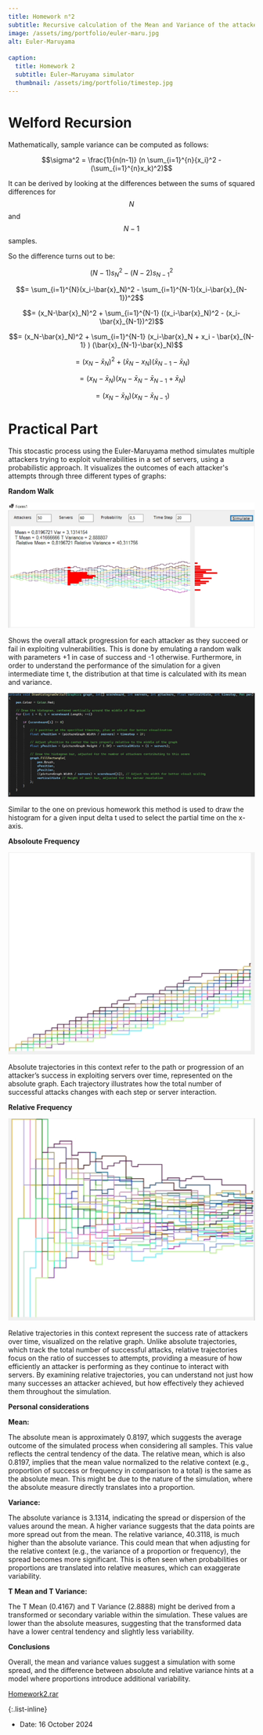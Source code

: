 ```yaml
---
title: Homework n°2
subtitle: Recursive calculation of the Mean and Variance of the attackers vs server simulation with absoloute and relative frequencies.
image: /assets/img/portfolio/euler-maru.jpg
alt: Euler-Maruyama

caption:
  title: Homework 2
  subtitle: Euler–Maruyama simulator
  thumbnail: /assets/img/portfolio/timestep.jpg
---
```


# **Welford Recursion**

Mathematically, sample variance can be computed as follows:

$$\sigma^2 = \frac{1}{n(n-1)} (n \sum_{i=1}^{n}{x_i}^2 - (\sum_{i=1}^{n}x_k)^2)$$

It can be derived by looking at the differences between the sums of squared differences for $$N$$ and $$N-1$$ samples.

So the difference turns out to be:

$$(N-1){s_N}^2 -(N-2){s_{N-1}}^2$$

$$= \sum_{i=1}^{N}(x_i-\bar{x}_N)^2 - \sum_{i=1}^{N-1}(x_i-\bar{x}_{N-1})^2$$

$$= (x_N-\bar{x}_N)^2 + \sum_{i=1}^{N-1} ((x_i-\bar{x}_N)^2 - (x_i-\bar{x}_{N-1})^2)$$

$$= (x_N-\bar{x}_N)^2 + \sum_{i=1}^{N-1} (x_i-\bar{x}_N + x_i - \bar{x}_{N-1} ) (\bar{x}_{N-1}-\bar{x}_N)$$

$$= (x_N-\bar{x}_N)^2 + (\bar{x}_N-x_N)(\bar{x}_{N-1}-\bar{x}_N)$$

$$= (x_N-\bar{x}_N)(x_N - \bar{x}_N - \bar{x}_{N-1} + \bar{x}_N)$$

$$= (x_N-\bar{x}_N)(x_N - \bar{x}_{N-1})$$

# **Practical Part**

This stocastic process using the Euler-Maruyama method simulates multiple attackers trying to exploit vulnerabilities in a set of servers, using a probabilistic approach. It visualizes the outcomes of each attacker's attempts through three different types of graphs:

**Random Walk**

![timestep](/assets/img/portfolio/timestep2.jpg)

Shows the overall attack progression for each attacker as they succeed or fail in exploiting vulnerabilities. This is done by emulating a random walk with parameters +1 in case of success and -1 otherwise. Furthermore, in order to understand the performance of the simulation for a given intermediate time t, the distribution at that time is calculated with its mean and variance.

![Code for t interval](/assets/img/portfolio/codedelta.jpg)

Similar to the one on previous homework this method is used to draw the histogram for a given input delta t used to select the partial time on the x-axis. 

**Absoloute Frequency**

![Absoloute Frequency](/assets/img/portfolio/absoloute.jpg)

 Absolute trajectories in this context refer to the path or progression of an attacker’s success in exploiting servers over time, represented on the absolute graph. Each trajectory illustrates how the total number of successful attacks changes with each step or server interaction.


**Relative Frequency**

![Relative Frequency](/assets/img/portfolio/relative.jpg)

Relative trajectories in this context represent the success rate of attackers over time, visualized on the relative graph. Unlike absolute trajectories, which track the total number of successful attacks, relative trajectories focus on the ratio of successes to attempts, providing a measure of how efficiently an attacker is performing as they continue to interact with servers.
By examining relative trajectories, you can understand not just how many successes an attacker achieved, but how effectively they achieved them throughout the simulation.

**Personal considerations**

**Mean:**

The absolute mean is approximately 0.8197, which suggests the average outcome of the simulated process when considering all samples. This value reflects the central tendency of the data.
The relative mean, which is also 0.8197, implies that the mean value normalized to the relative context (e.g., proportion of success or frequency in comparison to a total) is the same as the absolute mean. This might be due to the nature of the simulation, where the absolute measure directly translates into a proportion.

**Variance:**

The absolute variance is 3.1314, indicating the spread or dispersion of the values around the mean. A higher variance suggests that the data points are more spread out from the mean.
The relative variance, 40.3118, is much higher than the absolute variance. This could mean that when adjusting for the relative context (e.g., the variance of a proportion or frequency), the spread becomes more significant. This is often seen when probabilities or proportions are translated into relative measures, which can exaggerate variability.

**T Mean and T Variance:**

The T Mean (0.4167) and T Variance (2.8888) might be derived from a transformed or secondary variable within the simulation. These values are lower than the absolute measures, suggesting that the transformed data have a lower central tendency and slightly less variability.

**Conclusions**

Overall, the mean and variance values suggest a simulation with some spread, and the difference between absolute and relative variance hints at a model where proportions introduce additional variability.

[Homework2.rar](https://github.com/GabrielePapalino/statistics/raw/refs/heads/main/Homework%202.rar)

{:.list-inline}

- Date: 16 October 2024

